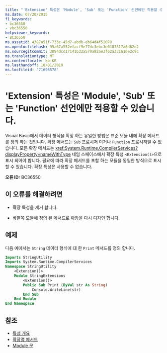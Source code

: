 ```yaml
---
title: "'Extension' 특성은 'Module', 'Sub' 또는 'Function' 선언에만 적용할 수 있습니다."
ms.date: 07/20/2015
f1_keywords:
- bc36550
- vbc36550
helpviewer_keywords:
- BC36550
ms.assetid: 4387a51f-733c-45d7-abdb-eb64d4f51078
ms.openlocfilehash: 95a67a552efacf9e77dc3ebc3e0187817a6d82e2
ms.sourcegitcommit: 3094dcd17141b32a570a82ae3f62a331616e2c9c
ms.translationtype: MT
ms.contentlocale: ko-KR
ms.lasthandoff: 10/01/2019
ms.locfileid: "71698578"
---
```

# <a name="extension-attribute-can-be-applied-only-to-module-sub-or-function-declarations"></a>'Extension' 특성은 'Module', 'Sub' 또는 'Function' 선언에만 적용할 수 있습니다.
Visual Basic에서 데이터 형식을 확장 하는 유일한 방법은 표준 모듈 내에 확장 메서드를 정의 하는 것입니다. 확장 메서드는 `Sub` 프로시저 이거나 `Function` 프로시저일 수 있습니다. 모든 확장 메서드는 <xref:System.Runtime.CompilerServices?displayProperty=nameWithType> 네임 스페이스에서 확장 특성 `<Extension()>`으로 표시 되어야 합니다. 필요에 따라 확장 메서드를 포함 하는 모듈을 동일한 방식으로 표시할 수 있습니다. 확장 특성은 사용할 수 없습니다.  
  
 **오류 ID:** BC36550  
  
## <a name="to-correct-this-error"></a>이 오류를 해결하려면  
  
- 확장 특성을 제거 합니다.  
  
- 바깥쪽 모듈에 정의 된 메서드로 확장을 다시 디자인 합니다.  
  
## <a name="example"></a>예제  
 다음 예에서는 `String` 데이터 형식에 대 한 `Print` 메서드를 정의 합니다.  
  
```vb  
Imports StringUtility  
Imports System.Runtime.CompilerServices  
Namespace StringUtility  
    <Extension()>   
    Module StringExtensions  
        <Extension()>   
        Public Sub Print (ByVal str As String)  
            Console.WriteLine(str)  
        End Sub  
    End Module  
End Namespace  
```  
  
## <a name="see-also"></a>참조

- [특성 개요](../../../visual-basic/programming-guide/concepts/attributes/index.md)
- [확장명 메서드](../../../visual-basic/programming-guide/language-features/procedures/extension-methods.md)
- [Module 문](../../../visual-basic/language-reference/statements/module-statement.md)
